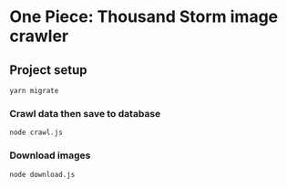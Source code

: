 # One Piece: Thousand Storm image crawler

## Project setup
```
yarn migrate
```

### Crawl data then save to database
```
node crawl.js
```

### Download images
```
node download.js
```